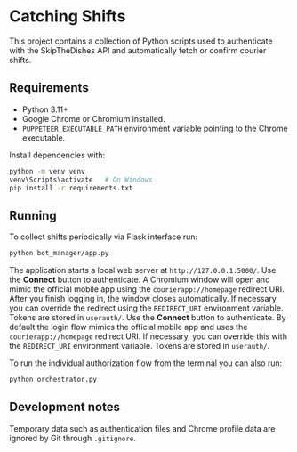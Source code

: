 # Catching Shifts

This project contains a collection of Python scripts used to authenticate with the
SkipTheDishes API and automatically fetch or confirm courier shifts.

## Requirements

- Python 3.11+
- Google Chrome or Chromium installed.
- `PUPPETEER_EXECUTABLE_PATH` environment variable pointing to the Chrome executable.

Install dependencies with:

```bash
python -m venv venv
venv\Scripts\activate   # On Windows
pip install -r requirements.txt
```

## Running

To collect shifts periodically via Flask interface run:

```bash
python bot_manager/app.py
```

The application starts a local web server at `http://127.0.0.1:5000/`.
Use the **Connect** button to authenticate. A Chromium window will open and
mimic the official mobile app using the `courierapp://homepage` redirect URI.
After you finish logging in, the window closes automatically. If necessary, you
can override the redirect using the `REDIRECT_URI` environment variable.
Tokens are stored in `userauth/`.
Use the **Connect** button to authenticate. By default the login flow mimics
the official mobile app and uses the `courierapp://homepage` redirect URI.
If necessary, you can override this with the `REDIRECT_URI` environment
variable. Tokens are stored in `userauth/`.

To run the individual authorization flow from the terminal you can also run:

```bash
python orchestrator.py
```

## Development notes

Temporary data such as authentication files and Chrome profile data are ignored
by Git through `.gitignore`.

